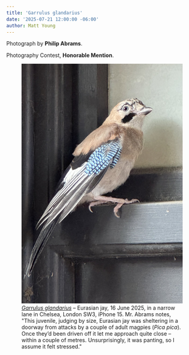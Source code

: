 ```yaml
---
title: 'Garrulus glandarius'
date: '2025-07-21 12:00:00 -06:00'
author: Matt Young
---
```

Photograph by <strong>Philip Abrams</strong>.

Photography Contest, <strong>Honorable Mention</strong>.

<figure>
<img src="/uploads/2025/Abrams_Eurasian_Jay_600.jpg" alt="Eurasian jay."/>
<figcaption><i><a href="https://www.wildlondon.org.uk/wildlife-explorer/birds/crows-and-shrikes/jay">Garrulus glandarius</a></i> &ndash; Eurasian jay, 16 June 2025, in a narrow lane in Chelsea, London SW3, iPhone 15. Mr. Abrams notes, "This juvenile, judging by size,  Eurasian jay was sheltering in a doorway from attacks by a couple of adult magpies (<i>Pica pica</i>).  Once they’d been driven off it let me approach quite close &ndash; within a couple of metres.  Unsurprisingly, it was panting, so I assume it felt stressed."
</figcaption>
